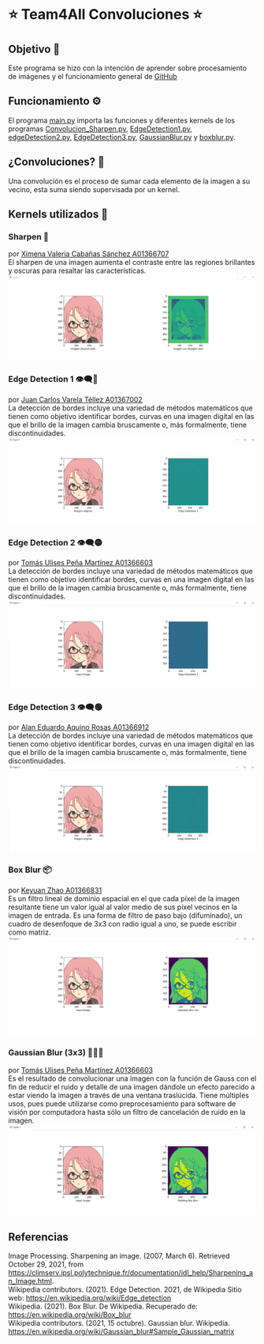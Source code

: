 # ⭐ Team4All Convoluciones ⭐

## Objetivo 🎯
Este programa se hizo con la intención de aprender sobre procesamiento de imágenes y el funcionamiento general de [GitHub](https://en.wikipedia.org/wiki/GitHub "GitHub")

## Funcionamiento ⚙
El programa [main.py](https://github.com/JuanVaTe/T4AConvolution/blob/main/main.py "main.py") importa las funciones y diferentes kernels de los programas [Convolucion_Sharpen.py](https://github.com/JuanVaTe/T4AConvolution/blob/main/Convolucion_Sharpen.py "Convolucion_Sharpen.py"), [EdgeDetection1.py](https://github.com/JuanVaTe/T4AConvolution/blob/main/EdgeDetection1.py "EdgeDetection1.py"), [edgeDetection2.py](https://github.com/JuanVaTe/T4AConvolution/blob/main/edgeDetection2.py "edgeDetection2.py"), [EdgeDetection3.py](https://github.com/JuanVaTe/T4AConvolution/blob/main/EdgeDetection3.py "EdgeDetection3.py"), [GaussianBlur.py](https://github.com/JuanVaTe/T4AConvolution/blob/main/GaussianBlur.py "GaussianBlur.py") y [boxblur.py](https://github.com/JuanVaTe/T4AConvolution/blob/main/boxblur.py "boxblur.py").

## ¿Convoluciones? 💫
Una convolución es el proceso de sumar cada elemento de la imagen a su vecino, esta suma siendo supervisada por un kernel.

## Kernels utilizados 🔢
### Sharpen 🔪
por [Ximena Valeria Cabañas Sánchez A01366707](https://github.com/ValeCabanas "Ximena Valeria Cabañas Sánchez A01366707")</br>
El sharpen de una imagen aumenta el contraste entre las regiones brillantes y oscuras para resaltar las características.</br>
![Sharpen](/output/k1.png)</br>

### Edge Detection 1 👁‍🗨🔴
por [Juan Carlos Varela Téllez A01367002](https://github.com/JuanVaTe "Juan Carlos Varela Téllez A01367002")</br>
La detección de bordes incluye una variedad de métodos matemáticos que tienen como objetivo identificar bordes, curvas en una imagen digital en las que el brillo de la imagen cambia bruscamente o, más formalmente, tiene discontinuidades.</br>
![Edge Detection 1](/output/k2.png)</br>

### Edge Detection 2 👁‍🗨🟡
por [Tomás Ulises Peña Martínez A01366603](https://github.com/Tupm3 "Tomás Ulises Peña Martínez A01366603")</br>
La detección de bordes incluye una variedad de métodos matemáticos que tienen como objetivo identificar bordes, curvas en una imagen digital en las que el brillo de la imagen cambia bruscamente o, más formalmente, tiene discontinuidades.</br>
![Edge Detection 2](/output/k3.png)</br>

### Edge Detection 3 👁‍🗨🟢
por [Alan Eduardo Aquino Rosas A01366912](https://github.com/Akinohakar "Alan Eduardo Aquino Rosas A01366912")</br>
La detección de bordes incluye una variedad de métodos matemáticos que tienen como objetivo identificar bordes, curvas en una imagen digital en las que el brillo de la imagen cambia bruscamente o, más formalmente, tiene discontinuidades.</br>
![Edge Detection 3](/output/k4.png)</br>

### Box Blur 📦
por [Keyuan Zhao A01366831](https://github.com/Keyuan01 "Keyuan Zhao A01366831")</br>
Es un filtro lineal de dominio espacial en el que cada píxel de la imagen resultante tiene un valor igual al valor medio de sus píxel vecinos en la imagen de entrada. Es una forma de filtro de paso bajo (difuminado), un cuadro de desenfoque de 3x3 con radio igual a uno, se puede escribir como matriz.</br>
![Box Blur](/output/k5.png)</br>

### Gaussian Blur (3x3) 👨🏻‍🔬
por [Tomás Ulises Peña Martínez A01366603](https://github.com/Tupm3 "Tomás Ulises Peña Martínez A01366603")</br>
Es el resultado de convolucionar una imagen con la función de Gauss con el fin de reducir el ruido y detalle de una imagen dándole un efecto parecido a estar viendo la imagen a través de una ventana traslúcida. Tiene múltiples usos, pues puede utilizarse como preprocesamiento para software de visión por computadora hasta sólo un filtro de cancelación de ruido en la imagen.</br>
![Gaussian Blur](/output/k6.png)</br>

## Referencias
Image Processing. Sharpening an image. (2007, March 6). Retrieved October 29, 2021, from https://climserv.ipsl.polytechnique.fr/documentation/idl_help/Sharpening_an_Image.html. </br>
Wikipedia contributors. (2021). Edge Detection. 2021, de Wikipedia Sitio web: https://en.wikipedia.org/wiki/Edge_detection</br>
Wikipedia. (2021). Box Blur. De Wikipedia. Recuperado de: https://en.wikipedia.org/wiki/Box_blur</br>
Wikipedia contributors. (2021, 15 octubre). Gaussian blur. Wikipedia. https://en.wikipedia.org/wiki/Gaussian_blur#Sample_Gaussian_matrix</br>
